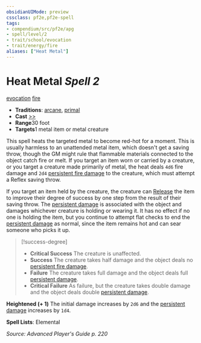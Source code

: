```yaml
---
obsidianUIMode: preview
cssclass: pf2e,pf2e-spell
tags:
- compendium/src/pf2e/apg
- spell/level/2
- trait/school/evocation
- trait/energy/fire
aliases: ["Heat Metal"]
---
```

# Heat Metal *Spell 2*   
[evocation](evocation.md)  [fire](fire.md)  

- **Traditions**: [arcane](arcane.md), [primal](primal.md)
- **Cast** [>>](chapter-9-playing-the-game.md#Actions "Two-Action") 
- **Range**30 foot
- **Targets**1 metal item or metal creature

This spell heats the targeted metal to become red-hot for a moment. This is usually harmless to an unattended metal item, which doesn't get a saving throw, though the GM might rule that flammable materials connected to the object catch fire or melt. If you target an item worn or carried by a creature, or you target a creature made primarily of metal, the heat deals `4d6` fire damage and `2d4` [persistent fire damage](conditions.md#Persistent%20Damage) to the creature, which must attempt a Reflex saving throw.

If you target an item held by the creature, the creature can [Release](release.md) the item to improve their degree of success by one step from the result of their saving throw. The [persistent damage](conditions.md#Persistent%20Damage) is associated with the object and damages whichever creature is holding or wearing it. It has no effect if no one is holding the item, but you continue to attempt flat checks to end the [persistent damage](conditions.md#Persistent%20Damage) as normal, since the item remains hot and can sear someone who picks it up.

> [!success-degree] 
> - **Critical Success** The creature is unaffected.
> - **Success** The creature takes half damage and the object deals no [persistent fire damage](conditions.md#Persistent%20Damage).
> - **Failure** The creature takes full damage and the object deals full [persistent damage](conditions.md#Persistent%20Damage).
> - **Critical Failure** As failure, but the creature takes double damage and the object deals double [persistent damage](conditions.md#Persistent%20Damage).

**Heightened (+ 1)** The initial damage increases by `2d6` and the [persistent damage](conditions.md#Persistent%20Damage) increases by `1d4`.

**Spell Lists**: Elemental

*Source: Advanced Player's Guide p. 220*